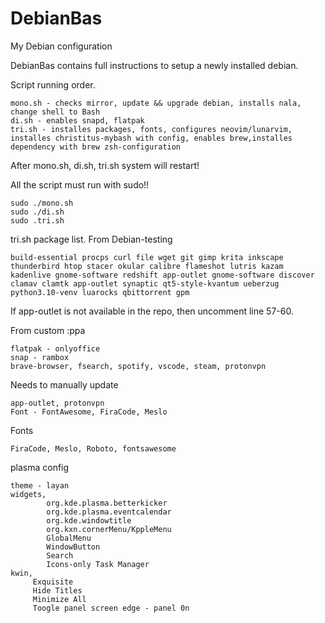 # DebianBas
My Debian configuration

DebianBas contains full instructions to setup a newly installed debian.

Script running order.
```
mono.sh - checks mirror, update && upgrade debian, installs nala, change shell to Bash
di.sh - enables snapd, flatpak
tri.sh - installes packages, fonts, configures neovim/lunarvim, installes christitus-mybash with config, enables brew,installes dependency with brew zsh-configuration

```

After mono.sh, di.sh, tri.sh system will restart!

All the script must run with sudo!!
```
sudo ./mono.sh
sudo ./di.sh
sudo .tri.sh

```


tri.sh package list.
From Debian-testing
```
build-essential procps curl file wget git gimp krita inkscape thunderbird htop stacer okular calibre flameshot lutris kazam kadenlive gnome-software redshift app-outlet gnome-software discover clamav clamtk app-outlet synaptic qt5-style-kvantum ueberzug python3.10-venv luarocks qbittorrent gpm

```
If app-outlet is not available in the repo, then uncomment line 57-60.

From custom :ppa
```
flatpak - onlyoffice
snap - rambox
brave-browser, fsearch, spotify, vscode, steam, protonvpn

```
Needs to manually update
```
app-outlet, protonvpn
Font - FontAwesome, FiraCode, Meslo

```



Fonts
```
FiraCode, Meslo, Roboto, fontsawesome

```
plasma config
```
theme - layan
widgets, 
        org.kde.plasma.betterkicker
        org.kde.plasma.eventcalendar
        org.kde.windowtitle
        org.kxn.cornerMenu/KppleMenu
        GlobalMenu
        WindowButton
        Search
        Icons-only Task Manager
kwin,
     Exquisite
     Hide Titles
     Minimize All
     Toogle panel screen edge - panel 0n
```
